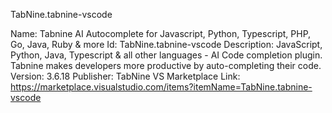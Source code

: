 TabNine.tabnine-vscode

Name: Tabnine AI Autocomplete for Javascript, Python, Typescript, PHP, Go, Java, Ruby & more
Id: TabNine.tabnine-vscode
Description: JavaScript, Python, Java, Typescript & all other languages - AI Code completion plugin. Tabnine makes developers more productive by auto-completing their code.
Version: 3.6.18
Publisher: TabNine
VS Marketplace Link: https://marketplace.visualstudio.com/items?itemName=TabNine.tabnine-vscode